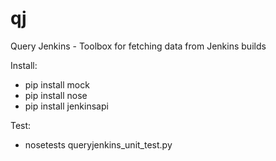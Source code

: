 # qj
Query Jenkins - Toolbox for fetching data from Jenkins builds

Install:
* pip install mock
* pip install nose
* pip install jenkinsapi

Test:
* nosetests queryjenkins_unit_test.py
